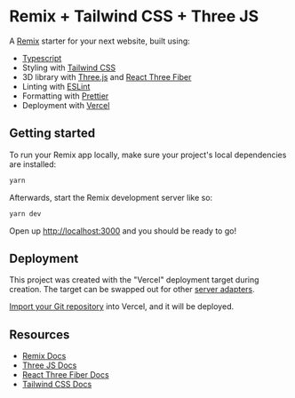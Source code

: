 # Remix + Tailwind CSS + Three JS

A [Remix](https://remix.run) starter for your next website, built using:

- [Typescript](https://www.typescriptlang.org/)
- Styling with [Tailwind CSS](https://tailwindcss.com/)
- 3D library with [Three.js](https://threejs.org/) and [React Three Fiber](https://docs.pmnd.rs/react-three-fiber/getting-started/introduction)
- Linting with [ESLint](https://eslint.org/)
- Formatting with [Prettier](https://prettier.io/)
- Deployment with [Vercel](https://vercel.com/)

## Getting started

To run your Remix app locally, make sure your project's local dependencies are installed:

```sh
yarn
```

Afterwards, start the Remix development server like so:

```sh
yarn dev
```

Open up [http://localhost:3000](http://localhost:3000) and you should be ready to go!

## Deployment

This project was created with the "Vercel" deployment target during creation. The target can be swapped out for other [server adapters](https://remix.run/docs/en/v1/other-api/adapter).

[Import your Git repository](https://vercel.com/new) into Vercel, and it will be deployed.

## Resources

- [Remix Docs](https://remix.run/docs)
- [Three JS Docs](https://threejs.org/docs/index.html#manual/en/introduction/Creating-a-scene)
- [React Three Fiber Docs](https://docs.pmnd.rs/react-three-fiber/getting-started/introduction)
- [Tailwind CSS Docs](https://tailwindcss.com/docs/utility-first)